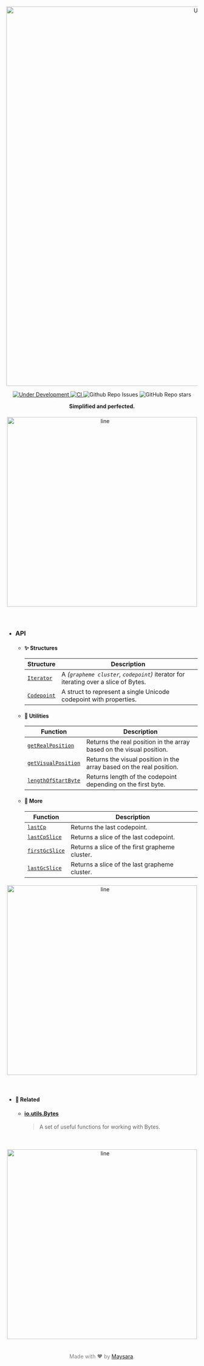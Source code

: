 <p align="center"> <br>
  <img src="https://raw.githubusercontent.com/Super-ZIG/io/refs/heads/main/dist/img/logo/Utf8/logo.png" alt="Utf8" width="1000" />
</p>

<p align="center">
     <a href="#">
        <img src="https://img.shields.io/badge/under--development-yellow.svg" alt="Under Development" />
    </a>
    <a href="https://github.com/Super-ZIG/io/actions/workflows/main.yml">
        <img src="https://github.com/Super-ZIG/io/actions/workflows/main.yml/badge.svg" alt="CI" />
    </a>
    <img src="https://img.shields.io/github/issues/Super-ZIG/io?style=flat" alt="Github Repo Issues" />
    <img src="https://img.shields.io/github/stars/Super-ZIG/io?style=social" alt="GitHub Repo stars" />
</p>

<p align="center"> <b>Simplified and perfected.</b> </p>

<div align="center">
<img src="https://raw.githubusercontent.com/Super-ZIG/io/refs/heads/main/dist/img/md/line.png" alt="line" style="display: block; margin-top:20px;margin-bottom:20px;width:500px;"/>
</div><br>


- ### API

   - #### ✨ Structures

        | Structure                         | Description                                                                         |
        | --------------------------------- | ----------------------------------------------------------------------------------- |
        | [`Iterator`](./api/Iterator.md)   | A _(`grapheme cluster`, `codepoint`)_ iterator for iterating over a slice of Bytes. |
        | [`Codepoint`](./api/Codepoint.md) | A struct to represent a single Unicode codepoint with properties.                   |

   - #### 🧩 Utilities

        | Function                                          | Description                                                          |
        | ------------------------------------------------- | -------------------------------------------------------------------- |
        | [`getRealPosition`](./api/getRealPosition.md)     | Returns the real position in the array based on the visual position. |
        | [`getVisualPosition`](./api/getVisualPosition.md) | Returns the visual position in the array based on the real position. |
        | [`lengthOfStartByte`](./api/lengthOfStartByte.md) | Returns length of the codepoint depending on the first byte.         |

   - #### 🌟 More

        | Function                                | Description                                    |
        | --------------------------------------- | ---------------------------------------------- |
        | [`lastCp`](./api/lastCp.md)             | Returns the last codepoint.                    |
        | [`lastCpSlice`](./api/lastCpSlice.md)   | Returns a slice of the last codepoint.         |
        | [`firstGcSlice`](./api/firstGcSlice.md) | Returns a slice of the first grapheme cluster. |
        | [`lastGcSlice`](./api/lastGcSlice.md)   | Returns a slice of the last grapheme cluster.  |

<div align="center">
<img src="https://raw.githubusercontent.com/Super-ZIG/io/refs/heads/main/dist/img/md/line.png" alt="line" style="display: block; margin-top:20px;margin-bottom:20px;width:500px;"/><br>
</div>

- #### 🔗 Related

  - #### [io.utils.Bytes](../Bytes/Bytes.md)
    > A set of useful functions for working with Bytes.

<div align="center"><br>
<img src="https://raw.githubusercontent.com/Super-ZIG/io/refs/heads/main/dist/img/md/line.png" alt="line" style="display: block; margin-top:20px;margin-bottom:20px;width:500px;"/>
</div>

<p align="center" style="color:grey;"><br>Made with ❤️ by <a href="http://github.com/maysara-elshewehy" target="blank">Maysara</a>.</p>
